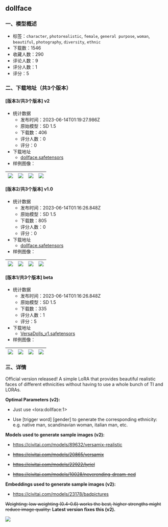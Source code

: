 ## dollface
### 一、模型概述

- 标签：`character`, `photorealistic`, `female`, `general purpose`, `woman`, `beautiful`, `photography`, `diversity`, `ethnic`
- 下载数：1546
- 收藏人数：290
- 评论人数：9
- 评分人数：1
- 评分：5

### 二、下载地址（共3个版本）

#### [版本3/共3个版本] v2

- 统计数据
  - 发布时间：2023-06-14T01:19:27.986Z
  - 原始模型：SD 1.5
  - 下载数：406
  - 评分人数：0
  - 评分：0
- 下载地址
  - [dollface.safetensors](https://civitai.com/api/download/models/95542)
- 样例图像：

| <img src="https://image.civitai.com/xG1nkqKTMzGDvpLrqFT7WA/47605a90-5ab1-48cf-ae5c-8ddeef47c5b2/width=450/1137180.jpeg" /> | <img src="https://image.civitai.com/xG1nkqKTMzGDvpLrqFT7WA/f5fb08cc-4fce-4b15-addd-afa530e93efb/width=450/1137177.jpeg" /> | <img src="https://image.civitai.com/xG1nkqKTMzGDvpLrqFT7WA/3ea029f2-cb59-47cd-a837-61479dedb1a1/width=450/1137178.jpeg" /> | <img src="https://image.civitai.com/xG1nkqKTMzGDvpLrqFT7WA/64cc6f73-d1e5-4d34-ae6e-250e60fe8fb5/width=450/1137179.jpeg" /> |
| ---- | ---- | ---- | ---- |

#### [版本2/共3个版本] v1.0

- 统计数据
  - 发布时间：2023-06-14T01:16:26.848Z
  - 原始模型：SD 1.5
  - 下载数：805
  - 评分人数：0
  - 评分：0
- 下载地址
  - [dollface.safetensors](https://civitai.com/api/download/models/67526)
- 样例图像：

| <img src="https://image.civitai.com/xG1nkqKTMzGDvpLrqFT7WA/e7b39a89-e25f-4b8c-92f2-226e48788d4e/width=450/750769.jpeg" /> | <img src="https://image.civitai.com/xG1nkqKTMzGDvpLrqFT7WA/22764eb1-d5eb-4e62-b9b2-fd939d64c807/width=450/750799.jpeg" /> | <img src="https://image.civitai.com/xG1nkqKTMzGDvpLrqFT7WA/46429254-67ec-4dd6-be2d-07325617933d/width=450/750632.jpeg" /> | <img src="https://image.civitai.com/xG1nkqKTMzGDvpLrqFT7WA/5eee416c-4c73-4331-8de6-0963087a8440/width=450/750634.jpeg" /> |
| ---- | ---- | ---- | ---- |

#### [版本1/共3个版本] beta

- 统计数据
  - 发布时间：2023-06-14T01:16:26.848Z
  - 原始模型：SD 1.5
  - 下载数：335
  - 评分人数：1
  - 评分：5
- 下载地址
  - [VersaDolls_v1.safetensors](https://civitai.com/api/download/models/29067)
- 样例图像：

| <img src="https://image.civitai.com/xG1nkqKTMzGDvpLrqFT7WA/94e194e3-9fe5-4f26-6c21-133890072600/width=450/328074.jpeg" /> | <img src="https://image.civitai.com/xG1nkqKTMzGDvpLrqFT7WA/d6c76513-91b1-4e7c-950d-15457f304a00/width=450/328073.jpeg" /> | <img src="https://image.civitai.com/xG1nkqKTMzGDvpLrqFT7WA/dfcecf8f-1ffe-4b4f-5ee9-0fdfb961fb00/width=450/328072.jpeg" /> | <img src="https://image.civitai.com/xG1nkqKTMzGDvpLrqFT7WA/9d28b2e7-528d-46fe-da1e-4dbc97ad5300/width=450/328071.jpeg" /> |
| ---- | ---- | ---- | ---- |


### 三、详情
<p>Official version released! A simple LoRA that provides beautiful realistic faces of different ethnicities without having to use a whole bunch of TI and LORAs.</p><p></p><p><strong>Optimal Parameters (v2):</strong></p><ul><li><p>Just use &lt;lora:dollface:1&gt;</p></li><li><p>Use [trigger word] [gender] to generate the corresponding ethnicity: e.g. native man, scandinavian woman, italian man, etc. </p></li></ul><p></p><p><strong>Models used to generate sample images (v2):</strong></p><ul><li><p><a target="_blank" rel="ugc" href="https://civitai.com/models/89632/versamix-realistic">https://civitai.com/models/89632/versamix-realistic</a></p></li><li><p><a target="_blank" rel="ugc" href="https://civitai.com/models/20865/versamix"><s>https://civitai.com/models/20865/versamix</s></a></p></li><li><p><a target="_blank" rel="ugc" href="https://civitai.com/models/22922/lyriel"><s>https://civitai.com/models/22922/lyriel</s></a></p></li><li><p><a target="_blank" rel="ugc" href="https://civitai.com/models/10028/neverending-dream-ned"><s>https://civitai.com/models/10028/neverending-dream-ned</s></a></p></li></ul><p><strong>Embeddings used to generate sample images (v2):</strong></p><ul><li><p><a target="_blank" rel="ugc" href="https://civitai.com/models/23178/badpictures">https://civitai.com/models/23178/badpictures</a></p></li></ul><p><s>Weighting: low weighting (0.4-0.6) works the best, higher strengths might reduce image quality:</s> <strong>Latest version fixes this (v2).</strong></p><p><img src="https://imagecache.civitai.com/xG1nkqKTMzGDvpLrqFT7WA/83a11064-6528-4761-6a12-6190cf557600/width=525/83a11064-6528-4761-6a12-6190cf557600" /></p>